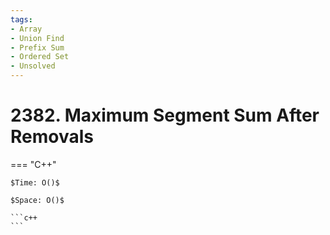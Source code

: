 ```yaml
---
tags:
- Array
- Union Find
- Prefix Sum
- Ordered Set
- Unsolved
---
```



# 2382. Maximum Segment Sum After Removals

=== "C++"

    $Time: O()$

    $Space: O()$

    ```c++
    ```